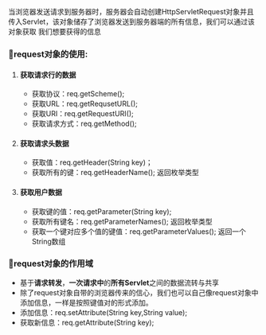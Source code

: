 当浏览器发送请求到服务器时，服务器会自动创建HttpServletRequest对象并且传入Servlet，该对象储存了浏览器发送到服务器端的所有信息，我们可以通过该对象获取
我们想要获得的信息

### :pear:request对象的使用:
   1. #### 获取请求行的数据
      - 获取协议：req.getScheme();
      - 获取URL：req.getRequsetURL();
      - 获取URI：req.getRequestURI();
      - 获取请求方式：req.getMethod();
   2. #### 获取请求头数据
      - 获取值：req.getHeader(String key)；
      - 获取所有的键：req.getHeaderName();  返回枚举类型
   3. #### 获取用户数据
      - 获取键的值：req.getParameter(String key);
      - 获取所有键名：req.getParameterNames();   返回枚举类型
      - 获取一个键对应多个值的键值：req.getParameterValues();    返回一个String数组
      
 ### :pear:request对象的作用域
 
  - 基于**请求转发**，**一次请求中**的**所有Servlet**之间的数据流转与共享</br>
  - 除了request对象自带的浏览器传来的信心，我们也可以自己像request对象中添加信息，一样是按照键值对的形式添加。</br>
  - 添加信息：req.setAttribute(String key,String value);</br>
  - 获取新信息：req.getAttribute(String key);
    

